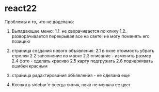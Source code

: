 # react22
Проблемы и то, что не доделано:

1. Выпадающее меню:
1.1. не сворачивается по клику
1.2. разворачивается перекрывая все на свете, не могу поменять его позицию

2. страница создания нового объявления:
2.1 в окне стоимость убрать стрелки
2.2 заполнение по маске
2.3 описание - изменить размер
2.4 фото - сделать красиво
2.5 карту подгружать
2.6 подчеркивать ошибки красным

3. страница радактирования объявления - не сделана еще

4. Кнопка в sidebar`е всегда синяя, пока не меняла ее цвет



